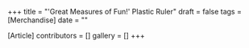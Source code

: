 +++
title = "'Great Measures of Fun!' Plastic Ruler"
draft = false
tags = [Merchandise]
date = ""

[Article]
contributors = []
gallery = []
+++
